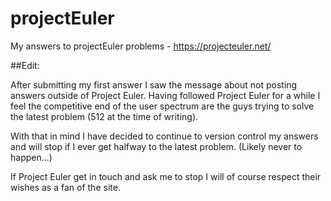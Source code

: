 # projectEuler

My answers to projectEuler problems - https://projecteuler.net/

##Edit:

After submitting my first answer I saw the message about not posting answers outside of Project Euler. Having followed Project Euler for a while I feel the competitive end of the user spectrum are the guys trying to solve the latest problem (512 at the time of writing).

With that in mind I have decided to continue to version control my answers and will stop if I ever get halfway to the latest problem. (Likely never to happen...)

If Project Euler get in touch and ask me to stop I will of course respect their wishes as a fan of the site.
